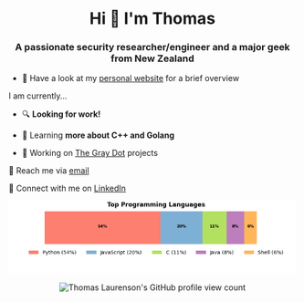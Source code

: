 <h1 align="center">Hi 👋 I'm Thomas</h1>
<h3 align="center">A passionate security researcher/engineer and a major geek from New Zealand</h3>

- :penguin: Have a look at my [personal website](https://www.thomaslaurenson.com) for a brief overview

I am currently...

- :mag: **Looking for work!**

- :seedling: Learning **more about C++ and Golang**

- :telescope: Working on [The Gray Dot](https://github.com/thegraydot) projects

:email: Reach me via [email](thomas@thomaslaurenson.com)

:link: Connect with me on [LinkedIn](https://www.linkedin.com/in/thomaslaurenson/)

<picture>
<source media="(prefers-color-scheme: dark)" srcset="data/top_languages_dark.png">
<img alt="Thomas Laurenson's Top Programming Languages" src="data/top_languages_light.png">
</picture>

<p align="center"> <img src="https://komarev.com/ghpvc/?username=thomaslaurenson&label=Profile%20views&color=0e75b6&style=plastic" alt="Thomas Laurenson's GitHub profile view count" /> </p>
